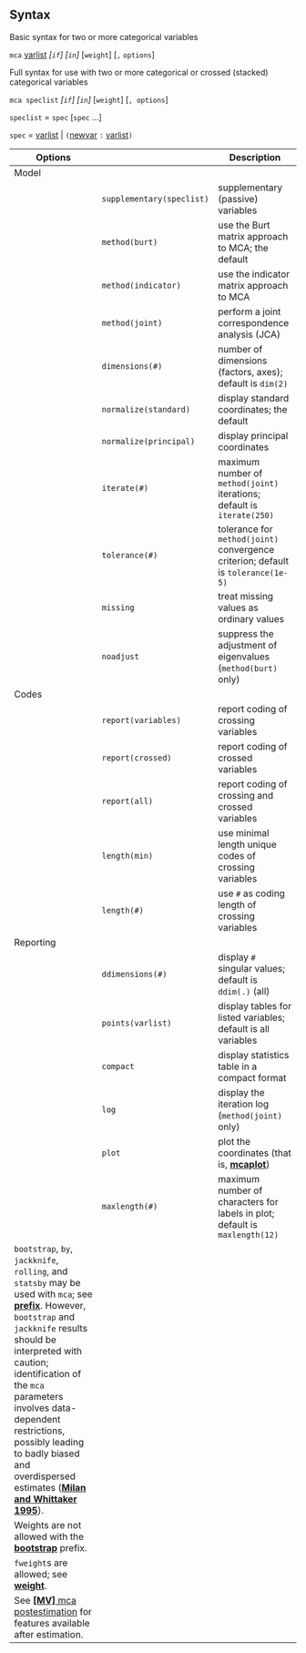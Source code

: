 ## Syntax

Basic syntax for two or more categorical variables

`mca`
[varlist](http://www.stata.com/help.cgi?varlist)
_\[`if`\] \[`in`\]_ \[`weight`\] \[`,`
`options`\]

Full syntax for use with two or more categorical or crossed (stacked)
categorical variables

`mca speclist` _\[`if`\] \[`in`\]_
\[`weight`\] \[`, options`\]

`speclist` = `spec` \[`spec` ...\]

`spec` =
[varlist](http://www.stata.com/help.cgi?varlist)
\|
`(`[newvar](http://www.stata.com/help.cgi?newvar)
`:`
[varlist](http://www.stata.com/help.cgi?varlist)`)`

| Options                                                                                                                                                                                                                                                                                                                                                                                                                                                                                        |                           | Description                                                                                                                  |
|------------------------------------------------------------------------------------------------------------------------------------------------------------------------------------------------------------------------------------------------------------------------------------------------------------------------------------------------------------------------------------------------------------------------------------------------------------------------------------------------|---------------------------|------------------------------------------------------------------------------------------------------------------------------|
| Model                                                                                                                                                                                                                                                                                                                                                                                                                                                                                          |                           |                                                                                                                              |
|                                                                                                                                                                                                                                                                                                                                                                                                                                                                                                | `supplementary(speclist)` | supplementary (passive) variables                                                                                            |
|                                                                                                                                                                                                                                                                                                                                                                                                                                                                                                | `method(burt)`          | use the Burt matrix approach to MCA; the default                                                                             |
|                                                                                                                                                                                                                                                                                                                                                                                                                                                                                                | `method(indicator)`     | use the indicator matrix approach to MCA                                                                                     |
|                                                                                                                                                                                                                                                                                                                                                                                                                                                                                                | `method(joint)`         | perform a joint correspondence analysis (JCA)                                                                                |
|                                                                                                                                                                                                                                                                                                                                                                                                                                                                                                | `dimensions(#)`           | number of dimensions (factors, axes); default is `dim(2)`                                                                    |
|                                                                                                                                                                                                                                                                                                                                                                                                                                                                                                | `normalize(standard)`   | display standard coordinates; the default                                                                                    |
|                                                                                                                                                                                                                                                                                                                                                                                                                                                                                                | `normalize(principal)`  | display principal coordinates                                                                                                |
|                                                                                                                                                                                                                                                                                                                                                                                                                                                                                                | `iterate(#)`              | maximum number of `method(joint)` iterations; default is `iterate(250)`                                                      |
|                                                                                                                                                                                                                                                                                                                                                                                                                                                                                                | `tolerance(#)`            | tolerance for `method(joint)` convergence criterion; default is `tolerance(1e-5)`                                            |
|                                                                                                                                                                                                                                                                                                                                                                                                                                                                                                | `missing`                 | treat missing values as ordinary values                                                                                      |
|                                                                                                                                                                                                                                                                                                                                                                                                                                                                                                | `noadjust`                | suppress the adjustment of eigenvalues (`method(burt)` only)                                                                 |
| Codes                                                                                                                                                                                                                                                                                                                                                                                                                                                                                          |                           |                                                                                                                              |
|                                                                                                                                                                                                                                                                                                                                                                                                                                                                                                | `report(variables)`     | report coding of crossing variables                                                                                          |
|                                                                                                                                                                                                                                                                                                                                                                                                                                                                                                | `report(crossed)`       | report coding of crossed variables                                                                                           |
|                                                                                                                                                                                                                                                                                                                                                                                                                                                                                                | `report(all)`           | report coding of crossing and crossed variables                                                                              |
|                                                                                                                                                                                                                                                                                                                                                                                                                                                                                                | `length(min)`           | use minimal length unique codes of crossing variables                                                                        |
|                                                                                                                                                                                                                                                                                                                                                                                                                                                                                                | `length(#)`               | use `#` as coding length of crossing variables                                                                               |
| Reporting                                                                                                                                                                                                                                                                                                                                                                                                                                                                                      |                           |                                                                                                                              |
|                                                                                                                                                                                                                                                                                                                                                                                                                                                                                                | `ddimensions(#)`          | display `#` singular values; default is `ddim(.)` (all)                                                                      |
|                                                                                                                                                                                                                                                                                                                                                                                                                                                                                                | `points(varlist)`         | display tables for listed variables; default is all variables                                                                |
|                                                                                                                                                                                                                                                                                                                                                                                                                                                                                                | `compact`                 | display statistics table in a compact format                                                                                 |
|                                                                                                                                                                                                                                                                                                                                                                                                                                                                                                | `log`                     | display the iteration log (`method(joint)` only)                                                                             |
|                                                                                                                                                                                                                                                                                                                                                                                                                                                                                                | `plot`                    | plot the coordinates (that is, [<strong>mcaplot</strong>](http://www.stata.com/help.cgi?mcaplot)) |
|                                                                                                                                                                                                                                                                                                                                                                                                                                                                                                | `maxlength(#)`            | maximum number of characters for labels in plot; default is `maxlength(12)`                                                  |
| `bootstrap`, `by`, `jackknife`, `rolling`, and `statsby` may be used with `mca`; see [<strong>prefix</strong>](http://www.stata.com/help.cgi?prefix). However, `bootstrap` and `jackknife` results should be interpreted with caution; identification of the `mca` parameters involves data-dependent restrictions, possibly leading to badly biased and overdispersed estimates ([<strong>Milan and Whittaker 1995</strong>](#MW1995)). |                           |                                                                                                                              |
| Weights are not allowed with the [<strong>bootstrap</strong>](http://www.stata.com/help.cgi?bootstrap) prefix.                                                                                                                                                                                                                                                                                                                                                      |                           |                                                                                                                              |
| `fweight`s are allowed; see [<strong>weight</strong>](http://www.stata.com/help.cgi?weight).                                                                                                                                                                                                                                                                                                                                                                        |                           |                                                                                                                              |
| See [<strong>[MV]</strong> mca postestimation](http://www.stata.com/help.cgi?mca_postestimation) for features available after estimation.                                                                                                                                                                                                                                                                                                                           |                           |                                                                                                                              |
